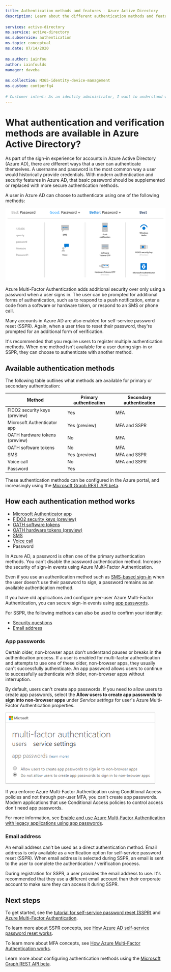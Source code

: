 ```yaml
---
title: Authentication methods and features - Azure Active Directory
description: Learn about the different authentication methods and features available in Azure Active Directory to help improve and secure sign-in events

services: active-directory
ms.service: active-directory
ms.subservice: authentication
ms.topic: conceptual
ms.date: 07/14/2020

ms.author: iainfou
author: iainfoulds
manager: daveba

ms.collection: M365-identity-device-management
ms.custom: contperfq4

# Customer intent: As an identity administrator, I want to understand what authentication options are available in Azure AD and how or why I can use them to improve and secure user sign-in events.
---
```

# What authentication and verification methods are available in Azure Active Directory?

As part of the sign-in experience for accounts in Azure Active Directory (Azure AD), there are different ways that a user can authenticate themselves. A username and password is the most common way a user would historically provide credentials. With modern authentication and security features in Azure AD, that basic password should be supplemented or replaced with more secure authentication methods.

A user in Azure AD can choose to authenticate using one of the following methods:

![Table of the strengths and preferred authentication methods in Azure AD](media/concept-authentication-methods/authentication-methods.png)

Azure Multi-Factor Authentication adds additional security over only using a password when a user signs in. The user can be prompted for additional forms of authentication, such as to respond to a push notification, enter a code from a software or hardware token, or respond to an SMS or phone call.

Many accounts in Azure AD are also enabled for self-service password reset (SSPR). Again, when a user tries to reset their password, they're prompted for an additional form of verification.

It's recommended that you require users to register multiple authentication methods. When one method isn't available for a user during sign-in or SSPR, they can choose to authenticate with another method.

## Available authentication methods

The following table outlines what methods are available for primary or secondary authentication:

| Method                         | Primary authentication | Secondary authentication  |
|--------------------------------|------------------------|---------------------------|
| FIDO2 security keys (preview)  | Yes                    | MFA                       |
| Microsoft Authenticator app    | Yes (preview)          | MFA and SSPR              |
| OATH hardware tokens (preview) | No                     | MFA                       |
| OATH software tokens           | No                     | MFA                       |
| SMS                            | Yes (preview)          | MFA and SSPR              |
| Voice call                     | No                     | MFA and SSPR              |
| Password                       | Yes                    |                           |

These authentication methods can be configured in the Azure portal, and increasingly using the [Microsoft Graph REST API beta](/graph/api/resources/authenticationmethods-overview?view=graph-rest-beta).

## How each authentication method works



* [Microsoft Authenticator app](concept-authentication-authenticator-app.md)
* [FIDO2 security keys (preview)](concept-authentication-passwordless.md#fido2-security-keys)
* [OATH software tokens](concept-authentication-oath-tokens.md#oath-software-tokens)
* [OATH hardware tokens (preview)](concept-authentication-oath-tokens.md#oath-hardware-tokens-preview)
* [SMS](concept-authentication-phone-options.md#mobile-phone-verification)
* [Voice call](concept-authentication-phone-options.md)
* Password

In Azure AD, a password is often one of the primary authentication methods. You can't disable the password authentication method. Increase the security of sign-in events using Azure Multi-Factor Authentication.

Even if you use an authentication method such as [SMS-based sign-in](howto-authentication-sms-signin.md) when the user doesn't use their password to sign, a password remains as an available authentication method.

If you have old applications and configure per-user Azure Multi-Factor Authentication, you can secure sign-in events using [app passwords](#app-passwords).

For SSPR, the following methods can also be used to confirm your identity:

* [Security questions](concepts-authentication-security-questions.md)
* [Email address](#email-address)

### App passwords

Certain older, non-browser apps don't understand pauses or breaks in the authentication process. If a user is enabled for multi-factor authentication and attempts to use one of these older, non-browser apps, they usually can't successfully authenticate. An app password allows users to continue to successfully authenticate with older, non-browser apps without interruption.

By default, users can't create app passwords. If you need to allow users to create app passwords, select the **Allow users to create app passwords to sign into non-browser apps** under *Service settings* for user's Azure Multi-Factor Authentication properties.

![Screenshot of the Azure portal that shows the service settings for multi-factor authentication to allow the user of app passwords](media/concept-authentication-methods/app-password-authentication-method.png)

If you enforce Azure Multi-Factor Authentication using Conditional Access policies and not through per-user MFA, you can't create app passwords. Modern applications that use Conditional Access policies to control access don't need app passwords.

For more information, see [Enable and use Azure Multi-Factor Authentication with legacy applications using app passwords](howto-mfa-app-passwords.md).

### Email address

An email address can't be used as a direct authentication method. Email address is only available as a verification option for self-service password reset (SSPR). When email address is selected during SSPR, an email is sent to the user to complete the authentication / verification process.

During registration for SSPR, a user provides the email address to use. It's recommended that they use a different email account than their corporate account to make sure they can access it during SSPR.

## Next steps

To get started, see the [tutorial for self-service password reset (SSPR)][tutorial-sspr] and [Azure Multi-Factor Authentication][tutorial-azure-mfa].

To learn more about SSPR concepts, see [How Azure AD self-service password reset works][concept-sspr].

To learn more about MFA concepts, see [How Azure Multi-Factor Authentication works][concept-mfa].

Learn more about configuring authentication methods using the [Microsoft Graph REST API beta](/graph/api/resources/authenticationmethods-overview?view=graph-rest-beta).

<!-- INTERNAL LINKS -->
[tutorial-sspr]: tutorial-enable-sspr.md
[tutorial-azure-mfa]: tutorial-enable-azure-mfa.md
[concept-sspr]: concept-sspr-howitworks.md
[concept-mfa]: concept-mfa-howitworks.md
